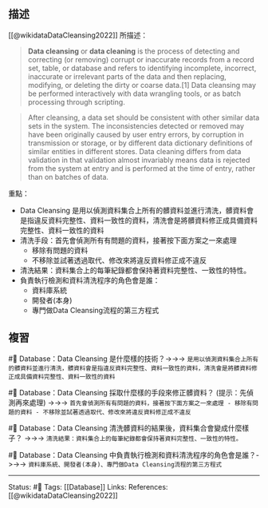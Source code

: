 ## 描述
[[@wikidataDataCleansing2022]] 所描述：
> **Data cleansing** or **data cleaning** is the process of detecting and correcting (or removing) corrupt or inaccurate records from a record set, table, or database and refers to identifying incomplete, incorrect, inaccurate or irrelevant parts of the data and then replacing, modifying, or deleting the dirty or coarse data.[1] Data cleansing may be performed interactively with data wrangling tools, or as batch processing through scripting.

> After cleansing, a data set should be consistent with other similar data sets in the system. The inconsistencies detected or removed may have been originally caused by user entry errors, by corruption in transmission or storage, or by different data dictionary definitions of similar entities in different stores. Data cleaning differs from data validation in that validation almost invariably means data is rejected from the system at entry and is performed at the time of entry, rather than on batches of data.

重點：
- Data Cleansing 是用以偵測資料集合上所有的髒資料並進行清洗，髒資料會是指違反資料完整性、資料一致性的資料，清洗會是將髒資料修正成具備資料完整性、資料一致性的資料
- 清洗手段：首先會偵測所有有問題的資料，接著按下面方案之一來處理
	- 移除有問題的資料
	- 不移除並試著透過取代、修改來將違反資料修正成不違反
- 清洗結果：資料集合上的每筆紀錄都會保持著資料完整性、一致性的特性。
- 負責執行檢測和資料清洗程序的角色會是誰：
	- 資料庫系統
	- 開發者(本身)
	- 專門做Data Cleansing流程的第三方程式

## 複習
#🧠 Database：Data Cleansing 是什麼樣的技術？->->-> `是用以偵測資料集合上所有的髒資料並進行清洗，髒資料會是指違反資料完整性、資料一致性的資料，清洗會是將髒資料修正成具備資料完整性、資料一致性的資料`
<!--SR:!2023-04-29,193,250-->


#🧠 Database：Data Cleansing 採取什麼樣的手段來修正髒資料？ (提示：先偵測再來處理) ->->-> `首先會偵測所有有問題的資料，接著按下面方案之一來處理 - 移除有問題的資料 - 不移除並試著透過取代、修改來將違反資料修正成不違反`
<!--SR:!2023-09-28,213,230-->

#🧠 Database：Data Cleansing 清洗髒資料的結果後，資料集合會變成什麼樣子？ ->->-> `清洗結果：資料集合上的每筆紀錄都會保持著資料完整性、一致性的特性。`
<!--SR:!2023-04-30,194,250-->


#🧠 Database：Data Cleansing 中負責執行檢測和資料清洗程序的角色會是誰？->->-> `資料庫系統、開發者(本身)、專門做Data Cleansing流程的第三方程式`
<!--SR:!2023-09-12,145,210-->

---
Status: #🌱 
Tags:
[[Database]]
Links:
References:
[[@wikidataDataCleansing2022]]